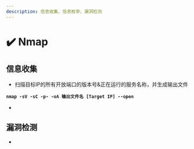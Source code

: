 ```yaml
---
description: 信息收集、信息枚举、漏洞检测
---
```


# ✔️ Nmap

## 信息收集

* 扫描目标IP的所有开放端口的版本号&正在运行的服务名称，并生成输出文件

<pre class="language-sh"><code class="lang-sh"><strong>nmap -sV -sC -p- -oA 输出文件名 [Target IP] --open
</strong></code></pre>

*







## 漏洞检测

*



